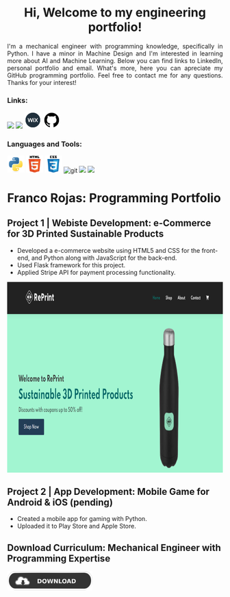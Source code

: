 <h1 align="center">Hi, Welcome to my engineering portfolio!</h1>
<p align="justify">I'm a mechanical engineer with programming knowledge, specifically in Python. I have a minor in Machine Design and I'm interested in learning more about AI and Machine Learning. Below you can find links to LinkedIn, personal portfolio and email. What's more, here you can apreciate my GitHub programming portfolio. Feel free to contact me for any questions. Thanks for your interest! </p>

### Links:

<p align="left">  
<a href="https://linkedin.com/in/francorojasparodi" target="blank"><img src="https://img.icons8.com/color/35/000000/linkedin.png"/></a>
<a href="mailto:franco.rojas0697@gmail.com" target="blank"><img src="https://img.icons8.com/color/35/000000/gmail.png"/></a>
<a href="https://francorojas0697.wixsite.com/portafolio?lang=en" target="blank"><img src="https://github.com/FrancoRojas1/FrancoRojas1/blob/main/images/Wix%20logo%2035x35.png"/></a>
<a href="https://francorojas1.github.io/Python-Programming-Portfolio/" target="blank"><img src="https://github.com/FrancoRojas1/FrancoRojas1/blob/main/images/Logo%20GitHub%2035x35.png"/></a>
</p>

### Languages and Tools:

<p>
<img src="https://raw.githubusercontent.com/devicons/devicon/master/icons/python/python-original.svg" alt="python" width="40" height="40"/>
<img src="https://raw.githubusercontent.com/devicons/devicon/master/icons/html5/html5-original-wordmark.svg" alt="html5" width="40" height="40"/>
<img src="https://raw.githubusercontent.com/devicons/devicon/master/icons/css3/css3-original-wordmark.svg" alt="css3" width="40" height="40"/>
<img src="https://www.vectorlogo.zone/logos/git-scm/git-scm-icon.svg" alt="git" width="40" height="40"/>
<img src="https://img.icons8.com/color/35/000000/github.png"/> 
<img src="https://img.icons8.com/cute-clipart/35/000000/canva.png"/>
</p>

# Franco Rojas: Programming Portfolio

<h2 style="color: black;"><a href="https://francorojas1.github.io/reprint.github.io/" style="text-decoration: none;">Project 1 | Webiste Development: e-Commerce for 3D Printed Sustainable Products <i class="fas fa-external-link-alt"></i></a></h2>

* Developed a e-commerce website using HTML5 and CSS for the front-end, and Python along with JavaScript for the back-end.
* Used Flask framework for this project.
* Applied Stripe API for payment processing functionality.

<img src="https://github.com/FrancoRojas1/FrancoRojas1/blob/main/images/RePrint%20Image%20Sample.png" width="949" height="445">
 
 
## Project 2 | App Development: Mobile Game for Android & iOS (pending)

* Created a mobile app for gaming with Python.
* Uploaded it to Play Store and Apple Store.

## Download Curriculum: Mechanical Engineer with Programming Expertise
<a href="https://github.com/FrancoRojas1/FrancoRojas1/files/11531557/Franco.Rojas.Resume.-.Mechanical.Engineer.pdf"> <img src='https://github.com/FrancoRojas1/FrancoRojas1/blob/main/images/Download%20Button.png' align="left" height="45" width="200" alt="Download CV" /></a>
